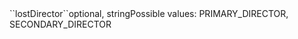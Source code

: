 <tr><td>``lostDirector``</td><td>optional, string</td><td>Possible values: PRIMARY_DIRECTOR, SECONDARY_DIRECTOR</td><td></td><td></td></tr>